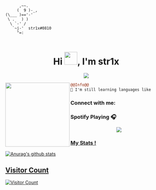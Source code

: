 ```
      ,~~.
     (  9 )-_,
(\___ )=='-'
 \ .   ) )
  \ `-' /
   `~j-'  str1x#0810
     "=:
                                                          
```

<h1 align="center">Hi <img src="https://user-images.githubusercontent.com/66147422/150655515-88af3f9e-18a7-46f6-b8de-0d2f3c4caa35.gif" width="40px" />, I'm str1x</h1>

<p align="center">
  <img src="https://readme-typing-svg.herokuapp.com/?center=true&vCenter=true&color=016EEA&width=500&lines=Welcome+|lir00.eu" />
</p>


<img align="left" height="200" src="https://media.giphy.com/media/ao9DUiTKH60XS/giphy.gif"/>

```diff
@@Info@@
🚀 I'm still learning languages like

```

### Connect with me:

### Spotify Playing 🎧
<p align="center">
  <a href="">
    <img src="https://spotify-github-profile.vercel.app/api/view?uid=u5evr9xaqvek2g6tlpsqud7mz&cover_image=true&theme=default&bar_color=b9f0b7)](https://github.com/kittinan/spotify-github-profile">


### My Stats !
![Anurag's github stats](https://github-readme-stats.vercel.app/api?username=lir00&count_private=true&show_icons=true?theme=buefy)


## Visitor Count
![Visitor Count](https://profile-counter.glitch.me/s00kin/count.svg)

<br />
